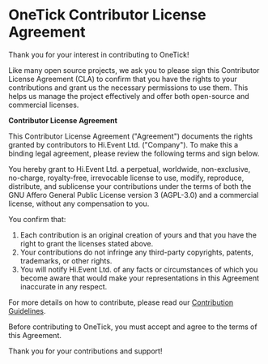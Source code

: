 # OneTick Contributor License Agreement

Thank you for your interest in contributing to OneTick!

Like many open source projects, we ask you to please sign this Contributor License Agreement (CLA) to confirm that you have the rights to your contributions and grant us the necessary permissions to use them. This helps us manage the project effectively and offer both open-source and commercial licenses.

**Contributor License Agreement**

This Contributor License Agreement ("Agreement") documents the rights granted by contributors to Hi.Event Ltd. ("Company"). To make this a binding legal agreement, please review the following terms and sign below.

You hereby grant to Hi.Event Ltd. a perpetual, worldwide, non-exclusive, no-charge, royalty-free, irrevocable license to use, modify, reproduce, distribute, and sublicense your contributions under the terms of both the GNU Affero General Public License version 3 (AGPL-3.0) and a commercial license, without any compensation to you.

You confirm that:

1. Each contribution is an original creation of yours and that you have the right to grant the licenses stated above.
2. Your contributions do not infringe any third-party copyrights, patents, trademarks, or other rights.
3. You will notify Hi.Event Ltd. of any facts or circumstances of which you become aware that would make your representations in this Agreement inaccurate in any respect.

For more details on how to contribute, please read our [Contribution Guidelines](https://github.com/HiEventsDev/onetick/blob/develop/CONTRIBUTING.md).

Before contributing to OneTick, you must accept and agree to the terms of this Agreement.

Thank you for your contributions and support!
